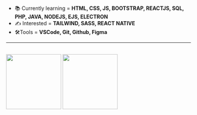 - 📚 Currently learning = **HTML, CSS, JS, BOOTSTRAP, REACTJS, SQL, PHP, JAVA, NODEJS, EJS, ELECTRON**    
- ✍ Interested = **TAILWIND, SASS, REACT NATIVE**
- 🛠️Tools = **VSCode, Git, Github, Figma**
<HR> 
   <br>
   <div>
<img height="150em" src="https://github-readme-stats.vercel.app/api/top-langs/?username=miguelsantos1&layout=compact&langs_count=7&theme=ocean_dark"/> 
      <img height="150em" src="https://github-readme-stats.vercel.app/api?username=miguelsantos1&theme=ocean_dark&show_icons=true"/>
</div>

 

   
  


   

